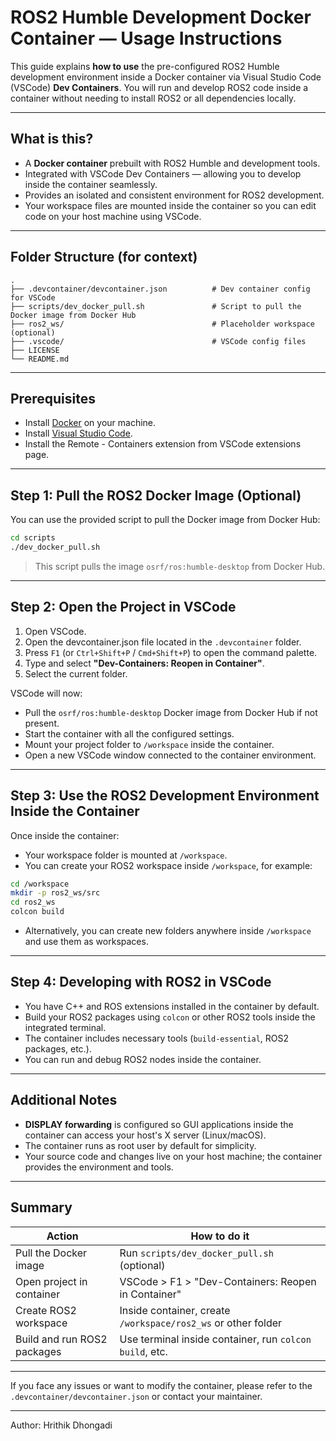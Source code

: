 # ROS2 Humble Development Docker Container — Usage Instructions

This guide explains **how to use** the pre-configured ROS2 Humble development environment inside a Docker container via Visual Studio Code (VSCode) **Dev Containers**. You will run and develop ROS2 code inside a container without needing to install ROS2 or all dependencies locally.

---

## What is this?

* A **Docker container** prebuilt with ROS2 Humble and development tools.
* Integrated with VSCode Dev Containers — allowing you to develop inside the container seamlessly.
* Provides an isolated and consistent environment for ROS2 development.
* Your workspace files are mounted inside the container so you can edit code on your host machine using VSCode.

---

## Folder Structure (for context)

```
.
├── .devcontainer/devcontainer.json          # Dev container config for VSCode
├── scripts/dev_docker_pull.sh               # Script to pull the Docker image from Docker Hub
├── ros2_ws/                                 # Placeholder workspace (optional)
├── .vscode/                                 # VSCode config files
├── LICENSE
└── README.md
```

---

## Prerequisites

* Install [Docker](https://docs.docker.com/get-docker/) on your machine.
* Install [Visual Studio Code](https://code.visualstudio.com/).
* Install the Remote - Containers extension from VSCode extensions page.

---

## Step 1: Pull the ROS2 Docker Image (Optional)

You can use the provided script to pull the Docker image from Docker Hub:

```bash
cd scripts
./dev_docker_pull.sh
```

> This script pulls the image `osrf/ros:humble-desktop` from Docker Hub.

---

## Step 2: Open the Project in VSCode

1. Open VSCode.
2. Open the devcontainer.json file located in the `.devcontainer` folder.
3. Press `F1` (or `Ctrl+Shift+P` / `Cmd+Shift+P`) to open the command palette.
4. Type and select **"Dev-Containers: Reopen in Container"**.
5. Select the current folder.

VSCode will now:

* Pull the `osrf/ros:humble-desktop` Docker image from Docker Hub if not present.
* Start the container with all the configured settings.
* Mount your project folder to `/workspace` inside the container.
* Open a new VSCode window connected to the container environment.

---

## Step 3: Use the ROS2 Development Environment Inside the Container

Once inside the container:

* Your workspace folder is mounted at `/workspace`.
* You can create your ROS2 workspace inside `/workspace`, for example:

```bash
cd /workspace
mkdir -p ros2_ws/src
cd ros2_ws
colcon build
```

* Alternatively, you can create new folders anywhere inside `/workspace` and use them as workspaces.

---

## Step 4: Developing with ROS2 in VSCode

* You have C++ and ROS extensions installed in the container by default.
* Build your ROS2 packages using `colcon` or other ROS2 tools inside the integrated terminal.
* The container includes necessary tools (`build-essential`, ROS2 packages, etc.).
* You can run and debug ROS2 nodes inside the container.

---

## Additional Notes

* **DISPLAY forwarding** is configured so GUI applications inside the container can access your host's X server (Linux/macOS).
* The container runs as root user by default for simplicity.
* Your source code and changes live on your host machine; the container provides the environment and tools.

---

## Summary

| Action                      | How to do it                                                   |
| --------------------------- | -------------------------------------------------------------- |
| Pull the Docker image       | Run `scripts/dev_docker_pull.sh` (optional)                    |
| Open project in container   | VSCode > F1 > "Dev-Containers: Reopen in Container"            |
| Create ROS2 workspace       | Inside container, create `/workspace/ros2_ws` or other folder  |
| Build and run ROS2 packages | Use terminal inside container, run `colcon build`, etc.        |

---

If you face any issues or want to modify the container, please refer to the `.devcontainer/devcontainer.json` or contact your maintainer.

---
Author: Hrithik Dhongadi